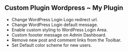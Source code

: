 ## Custom Plugin Wordpress ~ My Plugin

- Change WordPress Login Logo redirect url.
- Change WordPress Login default message.
- Enable custom styling to WordPress Login Area.
- Custom foooter message on Admin Dashboard.
- Remove new post and comment links from the Toolbar.
- Set Default color scheme for new users.


